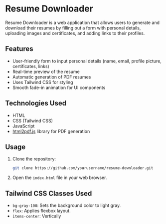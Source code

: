 # Resume Downloader

Resume Downloader is a web application that allows users to generate and download their resumes by filling out a form with personal details, uploading images and certificates, and adding links to their profiles.

## Features

- User-friendly form to input personal details (name, email, profile picture, certificates, links)
- Real-time preview of the resume
- Automatic generation of PDF resumes
- Uses Tailwind CSS for styling
- Smooth fade-in animation for UI components

## Technologies Used

- HTML
- CSS (Tailwind CSS)
- JavaScript
- [html2pdf.js](https://warm-chimera-c57181.netlify.app/) library for PDF generation

## Usage

1. Clone the repository:
    ```bash
    git clone https://github.com/yourusername/resume-downloader.git
    ```
2. Open the `index.html` file in your web browser.

## Tailwind CSS Classes Used

- `bg-gray-100`: Sets the background color to light gray.
- `flex`: Applies flexbox layout.
- `items-center`: Vertically